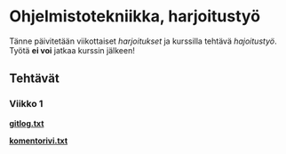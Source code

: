 # **Ohjelmistotekniikka, harjoitustyö**

Tänne päivitetään viikottaiset *harjoitukset* ja kurssilla tehtävä *hajoitustyö*. Työtä **ei 
voi** jatkaa kurssin jälkeen!
## Tehtävät
### Viikko 1
[**gitlog.txt**](https://github.com/retute/ot-harjoitustyo/blob/master/laskarit/viikko1/gitlog.txt)

[**komentorivi.txt**](https://github.com/retute/ot-harjoitustyo/blob/master/laskarit/viikko1/komentorivi.txt)
